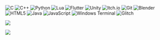 
![C](https://img.shields.io/badge/c-%2300599C.svg?style=for-the-badge&logo=c&logoColor=white) ![C++](https://img.shields.io/badge/c++-%2300599C.svg?style=for-the-badge&logo=c%2B%2B&logoColor=white) ![Python](https://img.shields.io/badge/python-3670A0?style=for-the-badge&logo=python&logoColor=ffdd54) ![Lua](https://img.shields.io/badge/lua-%232C2D72.svg?style=for-the-badge&logo=lua&logoColor=white) ![Flutter](https://img.shields.io/badge/Flutter-%2302569B.svg?style=for-the-badge&logo=Flutter&logoColor=white) ![Unity](https://img.shields.io/badge/unity-%23000000.svg?style=for-the-badge&logo=unity&logoColor=white) ![Itch.io](https://img.shields.io/badge/Itch-%23FF0B34.svg?style=for-the-badge&logo=Itch.io&logoColor=white) ![Git](https://img.shields.io/badge/git-%23F05033.svg?style=for-the-badge&logo=git&logoColor=white) ![Blender](https://img.shields.io/badge/blender-%23F5792A.svg?style=for-the-badge&logo=blender&logoColor=white) ![HTML5](https://img.shields.io/badge/html5-%23E34F26.svg?style=for-the-badge&logo=html5&logoColor=white) ![Java](https://img.shields.io/badge/java-%23ED8B00.svg?style=for-the-badge&logo=openjdk&logoColor=white) ![JavaScript](https://img.shields.io/badge/javascript-%23323330.svg?style=for-the-badge&logo=javascript&logoColor=%23F7DF1E) ![Windows Terminal](https://img.shields.io/badge/Windows%20Terminal-%234D4D4D.svg?style=for-the-badge&logo=windows-terminal&logoColor=white) ![Glitch](https://img.shields.io/badge/glitch-%233333FF.svg?style=for-the-badge&logo=glitch&logoColor=white)

![](https://github-readme-stats.hackclub.dev/api/wakatime?username=617&api_domain=hackatime.hackclub.com&theme=dark&custom_title=Hackatime+Stats&layout=compact&cache_seconds=0&langs_count=8
)
<!-- ![](https://github-readme-stats.vercel.app/api?username=JakeOJeff&theme=dark&hide_border=false&include_all_commits=false&count_private=false)<br/> -->
![](https://nirzak-streak-stats.vercel.app/?user=JakeOJeff&theme=dark&hide_border=false)<br/>
<!-- Proudly created with GPRM ( https://gprm.itsvg.in ) -->
